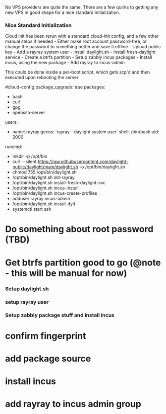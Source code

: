 No VPS providers are quite the same. There are a few quirks to getting any new VPS in good shape for a nice standard initialization.

### Nice Standard Initialization

Cloud init has been rerun with a standard cloud-init config, and a few other manual steps if needed
     - Either make root account password-free, or change the password to something better and save it offline
     - Upload public key
     - Add a rayray system user
     - Install daylight.sh
     - Install fresh-daylight service
     - Create a btrfs partition
     - Setup zabbly incus packages
     - Install incus, using the new package
     - Add rayray to incus-admin

This could be done inside a per-boot script, which gets scp'd and then executed upon rebooting the server

#cloud-config
package_upgrade: true
packages:
  - bash
  - curl
  - gpg
  - openssh-server

users:
  - name: rayray
    gecos: 'rayray - daylight system user'
    shell: /bin/bash
    uid: 2000

runcmd:
  - mkdir -p /opt/bin
  - curl --silent https://raw.githubusercontent.com/daylight-public/daylight/main/daylight.sh -o /opt/bin/daylight.sh
  - chmod 755 /opt/bin/daylight.sh
  - /opt/bin/daylight.sh init-rayray
  - /opt/bin/daylight.sh install-fresh-daylight-svc
  - /opt/bin/daylight.sh incus-install
  - /opt/bin/daylight.sh incus-create-profiles
  - adduser rayray incus-admin
  - /opt/bin/daylight.sh install-dylt
  - systemctl start ssh

# Do something about root password (TBD)

# Get btrfs partition good to go (@note - this will be manual for now)

### Setup daylight.sh


### setup rayray user

### Setup zabbly package stuff and install incus

# confirm fingerprint

# add package source

# install incus

# add rayray to incus admin group
